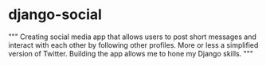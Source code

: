 # django-social
"""
Creating social media app that allows users to post short messages and interact with each other by following other profiles.
More or less a simplified version of Twitter.
Building the app allows me to hone my Django skills.
"""
